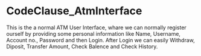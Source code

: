 # CodeClause_AtmInterface
This is the a normal ATM User Interface, whare we can normally register ourself by providing some personal information like Name, Username, Account no., Password and then Login.
After Login we can easily Withdraw, Diposit, Transfer Amount, Check Balence and Check History.
